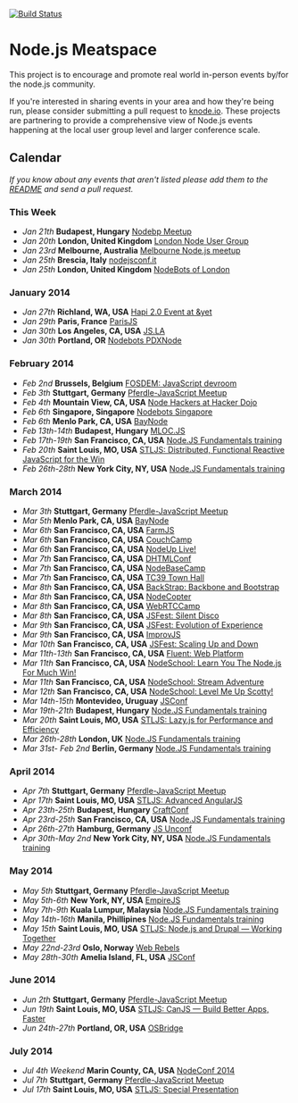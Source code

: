 [![Build Status](https://travis-ci.org/knode/node-meatspace.png)](https://travis-ci.org/knode/node-meatspace)

Node.js Meatspace
==============

This project is to encourage and promote real world in-person events by/for the node.js community.

If you're interested in sharing events in your area and how they're being run, please consider submitting a pull request to [knode.io](https://github.com/knode/meetups). These projects are partnering to provide a comprehensive view of Node.js events happening at the local user group level and larger conference scale.

## Calendar

*If you know about any events that aren't listed please add them to the
[README](https://github.com/mikeal/node-meatspace/blob/gh-pages/README.md) and
send a pull request.*

### This Week

* *Jan 21th* **Budapest, Hungary** [Nodebp Meetup](http://www.meetup.com/nodebp/events/156892152)
* *Jan 20th* **London, United Kingdom** [London Node User Group](http://lanyrd.com/2014/lnug-january/)
* *Jan 23rd* **Melbourne, Australia** [Melbourne Node.js meetup](http://www.meetup.com/MelbNodeJS/events/154220132/)
* *Jan 25th* **Brescia, Italy** [nodejsconf.it](http://nodejsconf.it)
* *Jan 25th* **London, United Kingdom** [NodeBots of London](http://www.meetup.com/NodeBots-of-London/events/160405872/)


### January 2014

* *Jan 27th* **Richland, WA, USA** [Hapi 2.0 Event at &yet](https://tito.io/&yet/hapijs-20)
* *Jan 29th* **Paris, France** [ParisJS](http://www.meetup.com/FranceJS/events/158150272/)
* *Jan 30th* **Los Angeles, CA, USA** [JS.LA](http://js.la)
* *Jan 30th* **Portland, OR** [Nodebots PDXNode](http://www.meetup.com/nodepdx/events/161552842/)

### February 2014
* *Feb 2nd* **Brussels, Belgium** [FOSDEM: JavaScript devroom](http://fosdem14-js-devroom.github.io/)
* *Feb 3th* **Stuttgart, Germany** [Pferdle-JavaScript Meetup](http://www.meetup.com/stuttgartjs/)
* *Feb 4th* **Mountain View, CA, USA** [Node Hackers at Hacker Dojo](http://www.meetup.com/Node-Hackers-at-Hacker-Dojo/events/156235612/)
* *Feb 6th* **Singapore, Singapore** [Nodebots Singapore](http://www.meetup.com/NodeBotsSingapore/events/157876832/)
* *Feb 6th* **Menlo Park, CA, USA** [BayNode](http://www.meetup.com/BayNode/events/159917932/)
* *Feb 13th-14th* **Budapest, Hungary** [MLOC.JS](http://mloc-js.com/2014/)
* *Feb 17th-19th* **San Francisco, CA, USA** [Node.JS Fundamentals training](http://www.olindata.com/training/nodejs/nodejs-fundamentals-training-san-francisco-feb-2014)
* *Feb 20th* **Saint Louis, MO, USA** [STLJS: Distributed, Functional Reactive JavaScript for the Win](http://www.meetup.com/STL-JS-meetup/events/151262552/)
* *Feb 26th-28th* **New York City, NY, USA** [Node.JS Fundamentals training](http://www.olindata.com/training/nodejs/nodejs-fundamentals-training-new-york-city-feb-2014)

### March 2014
* *Mar 3th* **Stuttgart, Germany** [Pferdle-JavaScript Meetup](http://www.meetup.com/stuttgartjs/)
* *Mar 5th* **Menlo Park, CA, USA** [BayNode](http://www.meetup.com/BayNode/events/159918202/)
* *Mar 6th* **San Francisco, CA, USA** [FarmJS](http://jsfest.com/)
* *Mar 6th* **San Francisco, CA, USA** [CouchCamp](http://jsfest.com/)
* *Mar 6th* **San Francisco, CA, USA** [NodeUp Live!](http://jsfest.com/)
* *Mar 7th* **San Francisco, CA, USA** [DHTMLConf](http://jsfest.com/)
* *Mar 7th* **San Francisco, CA, USA** [NodeBaseCamp](http://jsfest.com/)
* *Mar 7th* **San Francisco, CA, USA** [TC39 Town Hall](http://jsfest.com/)
* *Mar 8th* **San Francisco, CA, USA** [BackStrap: Backbone and Bootstrap](http://jsfest.com/)
* *Mar 8th* **San Francisco, CA, USA** [NodeCopter](http://jsfest.com/)
* *Mar 8th* **San Francisco, CA, USA** [WebRTCCamp](http://jsfest.com/)
* *Mar 8th* **San Francisco, CA, USA** [JSFest: Silent Disco](http://jsfest.com/)
* *Mar 9th* **San Francisco, CA, USA** [JSFest: Evolution of Experience](http://jsfest.com/)
* *Mar 9th* **San Francisco, CA, USA** [ImprovJS](http://jsfest.com/)
* *Mar 10th* **San Francisco, CA, USA** [JSFest: Scaling Up and Down](http://jsfest.com/)
* *Mar 11th-13th* **San Francisco, CA, USA** [Fluent: Web Platform](http://fluentconf.com/)
* *Mar 11th* **San Francisco, CA, USA** [NodeSchool: Learn You The Node.js For Much Win!](http://jsfest.com/)
* *Mar 11th* **San Francisco, CA, USA** [NodeSchool: Stream Adventure](http://jsfest.com/)
* *Mar 12th* **San Francisco, CA, USA** [NodeSchool: Level Me Up Scotty!](http://jsfest.com/)
* *Mar 14th-15th* **Montevideo, Uruguay** [JSConf](http://jsconf.uy)
* *Mar 19th-21th* **Budapest, Hungary** [Node.JS Fundamentals training](www.olindata.com/training/hungary/budapest/nodejs-fundamentals-training-budapest-march-2014)
* *Mar 20th* **Saint Louis, MO, USA** [STLJS: Lazy.js for Performance and Efficiency](http://www.meetup.com/STL-JS-meetup/events/151446282/)
* *Mar 26th-28th* **London, UK** [Node.JS Fundamentals training](http://www.olindata.com/training/nodejs/nodejs-fundamentals-training-london-march-2014)
* *Mar 31st- Feb 2nd* **Berlin, Germany** [Node.JS Fundamentals training](http://www.olindata.com/training/nodejs/nodejs-fundamentals-training-berlin-march-2014)

### April 2014
* *Apr 7th* **Stuttgart, Germany** [Pferdle-JavaScript Meetup](http://www.meetup.com/stuttgartjs/)
* *Apr 17th* **Saint Louis, MO, USA** [STLJS: Advanced AngularJS](http://www.meetup.com/STL-JS-meetup/events/149998082/)
* *Apr 23th-25th* **Budapest, Hungary** [CraftConf](http://craft-conf.com/2014/)
* *Apr 23rd-25th* **San Francisco, CA, USA** [Node.JS Fundamentals training](http://www.olindata.com/training/nodejs/nodejs-fundamentals-training-san-francisco-april-2014)
* *Apr 26th-27th* **Hamburg, Germany** [JS Unconf](http://2014.jsunconf.eu)
* *Apr 30th-May 2nd* **New York City, NY, USA** [Node.JS Fundamentals training](http://www.olindata.com/training/nodejs/nodejs-fundamentals-training-new-york-city-april-2014)

### May 2014
* *May 5th* **Stuttgart, Germany** [Pferdle-JavaScript Meetup](http://www.meetup.com/stuttgartjs/)
* *May 5th-6th* **New York, NY, USA** [EmpireJS](http://empirejs.org/)
* *May 7th-9th* **Kuala Lumpur, Malaysia** [Node.JS Fundamentals training](http://www.olindata.com/training/nodejs/nodejs-fundamentals-training-kuala-lumpur-may-2014)
* *May 14th-16th* **Manila, Phillipines** [Node.JS Fundamentals training](http://www.olindata.com/training/nodejs/nodejs-fundamentals-training-manila-may-2014)
* *May 15th* **Saint Louis, MO, USA** [STLJS: Node.js and Drupal &mdash; Working Together](http://www.meetup.com/STL-JS-meetup/events/151436472/)
* *May 22nd-23rd* **Oslo, Norway** [Web Rebels](http://webrebels.org/)
* *May 28th-30th* **Amelia Island, FL, USA** [JSConf](http://2014.jsconf.us/)


### June 2014
* *Jun 2th* **Stuttgart, Germany** [Pferdle-JavaScript Meetup](http://www.meetup.com/stuttgartjs/)
* *Jun 19th* **Saint Louis, MO, USA** [STLJS: CanJS &mdash; Build Better Apps, Faster](http://www.meetup.com/STL-JS-meetup/events/159770032/)
* *Jun 24th-27th* **Portland, OR, USA** [OSBridge](http://opensourcebridge.org/) 

### July 2014
* *Jul 4th Weekend* **Marin County, CA, USA** [NodeConf 2014](http://www.nodeconf.com)
* *Jul 7th* **Stuttgart, Germany** [Pferdle-JavaScript Meetup](http://www.meetup.com/stuttgartjs/)
* *Jul 17th* **Saint Louis, MO, USA** [STLJS: Special Presentation](http://www.meetup.com/STL-JS-meetup/events/154371372/)
